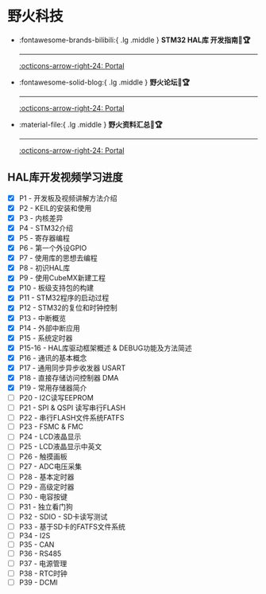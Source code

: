 # 野火科技


<div class="grid cards" markdown>

-   :fontawesome-brands-bilibili:{ .lg .middle } __STM32 HAL库 开发指南🎯🏆__

    ---

    [:octicons-arrow-right-24: <a href="https://space.bilibili.com/356820657/channel/seriesdetail?sid=3544516" target="_blank"> Portal </a>](#)

-   :fontawesome-solid-blog:{ .lg .middle } __野火论坛🎯🏆__

    ---

    [:octicons-arrow-right-24: <a href="https://www.firebbs.cn/forum.php?mod=viewthread&tid=29500&fromuid=1" target="_blank"> Portal </a>](#)

-   :material-file:{ .lg .middle } __野火资料汇总🎯🏆__

    ---

    [:octicons-arrow-right-24: <a href="https://doc.embedfire.com/products/link/zh/latest/index.html" target="_blank"> Portal </a>](#)


</div>

## HAL库开发视频学习进度
- [x] P1 - 开发板及视频讲解方法介绍
- [x] P2 - KEIL的安装和使用
- [x] P3 - 内核差异
- [x] P4 - STM32介绍
- [x] P5 - 寄存器编程
- [x] P6 - 第一个外设GPIO
- [x] P7 - 使用库的思想去编程
- [x] P8 - 初识HAL库
- [x] P9 - 使用CubeMX新建工程
- [x] P10 - 板级支持包的构建
- [x] P11 - STM32程序的启动过程
- [x] P12 - STM32的复位和时钟控制
- [x] P13 - 中断概览
- [x] P14 - 外部中断应用
- [x] P15 - 系统定时器
- [x] P15-16 - HAL库驱动框架概述 & DEBUG功能及方法简述
- [x] P16 - 通讯的基本概念
- [x] P17 - 通用同步异步收发器 USART
- [x] P18 - 直接存储访问控制器 DMA
- [x] P19 - 常用存储器简介
- [ ] P20 - I2C读写EEPROM
- [ ] P21 - SPI & QSPI 读写串行FLASH
- [ ] P22 - 串行FLASH文件系统FATFS
- [ ] P23 - FSMC & FMC
- [ ] P24 - LCD液晶显示
- [ ] P25 - LCD液晶显示中英文
- [ ] P26 - 触摸画板
- [ ] P27 - ADC电压采集
- [ ] P28 - 基本定时器
- [ ] P29 - 高级定时器
- [ ] P30 - 电容按键
- [ ] P31 - 独立看门狗
- [ ] P32 - SDIO - SD卡读写测试
- [ ] P33 - 基于SD卡的FATFS文件系统
- [ ] P34 - I2S
- [ ] P35 - CAN
- [ ] P36 - RS485
- [ ] P37 - 电源管理
- [ ] P38 - RTC时钟
- [ ] P39 - DCMI